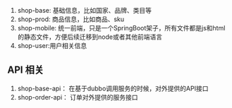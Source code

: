 1. shop-base: 基础信息，比如国家、品牌、类目等
2. shop-prod: 商品信息，比如商品、sku
3. shop-mobile: 统一前端，只是一个SpringBoot架子，所有文件都是js和html的静态文件，方便后续迁移到node或者其他前端语言
4. shop-user:用户相关信息



## API 相关
1. shop-base-api： 在基于dubbo调用服务的时候，对外提供的API接口
2. shop-order-api： 订单对外提供的服务接口
